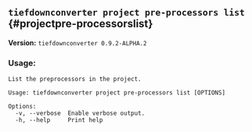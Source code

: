 ## `tiefdownconverter project pre-processors list` {#projectpre-processorslist}

**Version:** `tiefdownconverter 0.9.2-ALPHA.2`

### Usage:
```
List the preprocessors in the project.

Usage: tiefdownconverter project pre-processors list [OPTIONS]

Options:
  -v, --verbose  Enable verbose output.
  -h, --help     Print help
```

